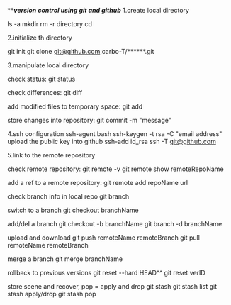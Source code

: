 ***********************version control using git and github*********************
1.create local directory

ls -a		mkdir		rm -r directory		cd


2.initialize th directory

git init
git clone git@github.com:carbo-T/******.git


3.manipulate local directory

check status: 
	git status

check differences: 
	git diff

add modified files to temporary space: 
	git add 

store changes into repository:
	git commit -m "message"


4.ssh configuration
ssh-agent bash
ssh-keygen -t rsa -C "email address"
upload the public key into github
ssh-add id_rsa
ssh -T git@github.com


5.link to the remote repository

check remote repository:
	git remote -v
	git remote show remoteRepoName

add a ref to a remote repository:
	git remote add repoName url

check branch info in local repo
	git branch

switch to a branch
	git checkout branchName

add/del a branch
	git checkout -b branchName
	git branch -d branchName

upload and download
	git push remoteName remoteBranch
	git pull remoteName remoteBranch

merge a branch
	git merge branchName

rollback to previous versions
	git reset --hard HEAD^^
	git reset verID

store scene and recover, pop = apply and drop
	git stash
	git stash list
	git stash apply/drop
	git stash pop

